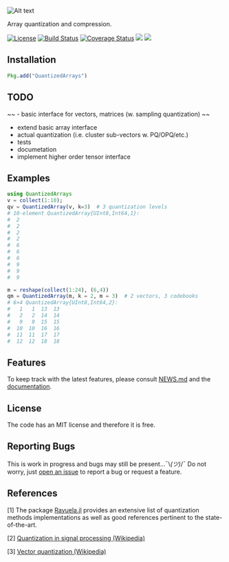 ![Alt text](https://github.com/zgornel/QuantizedArrays.jl/blob/master/docs/src/assets/logo.png)

Array quantization and compression.

[![License](http://img.shields.io/badge/license-MIT-brightgreen.svg?style=flat)](LICENSE.md)
[![Build Status](https://travis-ci.org/zgornel/QuantizedArrays.jl.svg?branch=master)](https://travis-ci.org/zgornel/QuantizedArrays.jl)
[![Coverage Status](https://coveralls.io/repos/github/zgornel/QuantizedArrays.jl/badge.svg?branch=master)](https://coveralls.io/github/zgornel/QuantizedArrays.jl?branch=master)
[![](https://img.shields.io/badge/docs-stable-blue.svg)](https://zgornel.github.io/QuantizedArrays.jl/stable)
[![](https://img.shields.io/badge/docs-dev-blue.svg)](https://zgornel.github.io/QuantizedArrays.jl/dev)


## Installation

```julia
Pkg.add("QuantizedArrays")
```


## TODO
~~ - basic interface for vectors, matrices (w. sampling quantization) ~~
 - extend basic array interface
 - actual quantization (i.e. cluster sub-vectors w. PQ/OPQ/etc.)
 - tests
 - documetation
 - implement higher order tensor interface


## Examples
```julia
using QuantizedArrays
v = collect(1:10);
qv = QuantizedArray(v, k=3)  # 3 quantization levels
# 10-element QuantizedArray{UInt8,Int64,1}:
#  2
#  2
#  2
#  2
#  6
#  6
#  6
#  9
#  9
#  9

m = reshape(collect(1:24), (6,4))
qm = QuantizedArray(m, k = 2, m = 3)  # 2 vectors, 3 codebooks
# 6×4 QuantizedArray{UInt8,Int64,2}:
#   1   1  13  13
#   2   2  14  14
#   9   9  15  15
#  10  10  16  16
#  11  11  17  17
#  12  12  18  18
```

## Features
To keep track with the latest features, please consult [NEWS.md](https://github.com/zgornel/QuantizedArrays.jl/blob/master/NEWS.md) and the [documentation](https://zgornel.github.io/QuantizedArrays.jl/dev).


## License

The code has an MIT license and therefore it is free.


## Reporting Bugs

This is work in progress and bugs may still be present...¯\\_(ツ)_/¯ Do not worry, just [open an issue](https://github.com/zgornel/QuantizedArrays.jl/issues/new) to report a bug or request a feature.


## References

[1] The package [Rayuela.jl](https://github.com/una-dinosauria/Rayuela.jl) provides an extensive list of quantization methods implementations as well as good references pertinent to the state-of-the-art.

[2] [Quantization in signal processing (Wikipedia)](https://en.wikipedia.org/wiki/Quantization_(signal_processing))

[3] [Vector quantization (Wikipedia)](https://en.wikipedia.org/wiki/Vector_quantization)
